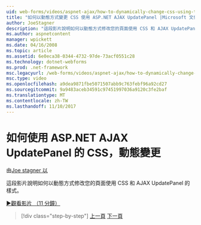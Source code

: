 ```yaml
---
uid: web-forms/videos/aspnet-ajax/how-to-dynamically-change-css-using-the-aspnet-ajax-updatepanel
title: "如何以動態方式變更 CSS 使用 ASP.NET AJAX UpdatePanel |Microsoft 文件"
author: JoeStagner
description: "這段影片說明如何以動態方式修改您的頁面使用 CSS 和 AJAX UpdatePanel 的樣式。"
ms.author: aspnetcontent
manager: wpickett
ms.date: 04/16/2008
ms.topic: article
ms.assetid: 6e0eca38-0344-4732-97de-73acf0551c28
ms.technology: dotnet-webforms
ms.prod: .net-framework
msc.legacyurl: /web-forms/videos/aspnet-ajax/how-to-dynamically-change-css-using-the-aspnet-ajax-updatepanel
msc.type: video
ms.openlocfilehash: a9dea9871fbe5071507abb9c763febf96a92cd27
ms.sourcegitcommit: 9a9483aceb34591c97451997036a9120c3fe2baf
ms.translationtype: MT
ms.contentlocale: zh-TW
ms.lasthandoff: 11/10/2017
---
```

<a name="how-to-dynamically-change-css-using-the-aspnet-ajax-updatepanel"></a>如何使用 ASP.NET AJAX UpdatePanel 的 CSS，動態變更
====================
由[Joe stagner 以](https://github.com/JoeStagner)

這段影片說明如何以動態方式修改您的頁面使用 CSS 和 AJAX UpdatePanel 的樣式。

[&#9654;觀看影片 （11 分鐘）](https://channel9.msdn.com/Blogs/ASP-NET-Site-Videos/how-to-dynamically-change-css-using-the-aspnet-ajax-updatepanel)

>[!div class="step-by-step"]
[上一頁](basic-aspnet-authentication-in-an-ajax-enabled-application.md)
[下一頁](how-to-dynamically-add-controls-to-a-web-page.md)
